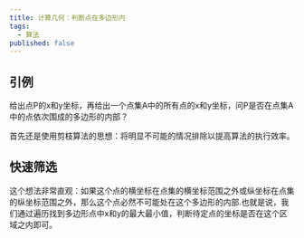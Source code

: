 ```yaml
---
title: 计算几何：判断点在多边形内
tags: 
  - 算法
published: false
---
```


## 引例

给出点P的x和y坐标，再给出一个点集A中的所有点的x和y坐标，问P是否在点集A中的点依次围成的多边形的内部？

首先还是使用剪枝算法的思想：将明显不可能的情况排除以提高算法的执行效率。

## 快速筛选

这个想法非常直观：如果这个点的横坐标在点集的横坐标范围之外或纵坐标在点集的纵坐标范围之外，那么这个点必然不可能处在这个多边形的内部.也就是说，我们通过遍历找到多边形点中x和y的最大最小值，判断待定点的坐标是否在这个区域之内即可。

